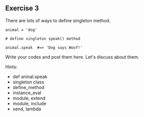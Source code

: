 Exercise 3
----------

There are lots of ways to define singleton method.

	animal = 'dog'
	
	# define singleton speak() method
	
	animal.speak  #=> 'Dog says Woof!'


Write your codes and post them here. Let's discuss about them.

Hints: 
- def aninal.speak
- singleton class
- define_method
- instance_eval
- module, extend
- module, include
- send, lambda